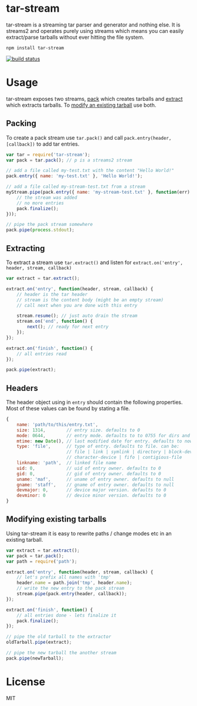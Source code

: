 # tar-stream

tar-stream is a streaming tar parser and generator and nothing else. It is streams2 and operates purely using streams which means you can easily extract/parse tarballs without ever hitting the file system.

	npm install tar-stream

[![build status](https://secure.travis-ci.org/mafintosh/tar-stream.png)](http://travis-ci.org/mafintosh/tar-stream)

# Usage

tar-stream exposes two streams, [pack](https://github.com/mafintosh/tar-stream#packing) which creates tarballs and [extract](https://github.com/mafintosh/tar-stream#extracting) which extracts tarballs. To [modify an existing tarball](https://github.com/mafintosh/tar-stream#modifying-existing-tarballs) use both.

## Packing

To create a pack stream use `tar.pack()` and call `pack.entry(header, [callback])` to add tar entries.

``` js
var tar = require('tar-stream');
var pack = tar.pack(); // p is a streams2 stream

// add a file called my-test.txt with the content "Hello World!"
pack.entry({ name: 'my-test.txt' }, 'Hello World!');

// add a file called my-stream-test.txt from a stream
myStream.pipe(pack.entry({ name: 'my-stream-test.txt' }, function(err) {
	// the stream was added
	// no more entries
	pack.finalize();
}));

// pipe the pack stream somewhere
pack.pipe(process.stdout);
```

## Extracting

To extract a stream use `tar.extract()` and listen for `extract.on('entry', header, stream, callback)`

``` js
var extract = tar.extract();

extract.on('entry', function(header, stream, callback) {
	// header is the tar header
	// stream is the content body (might be an empty stream)
	// call next when you are done with this entry

	stream.resume(); // just auto drain the stream
	stream.on('end', function() {
		next(); // ready for next entry
	});
});

extract.on('finish', function() {
	// all entries read
});

pack.pipe(extract);
```

## Headers

The header object using in `entry` should contain the following properties.
Most of these values can be found by stating a file.

``` js
{
	name: 'path/to/this/entry.txt',
	size: 1314,        // entry size. defaults to 0
	mode: 0644,        // entry mode. defaults to to 0755 for dirs and 0644 otherwise
	mtime: new Date(), // last modified date for entry. defaults to now.
	type: 'file',      // type of entry. defaults to file. can be:
	                   // file | link | symlink | directory | block-device
	                   // character-device | fifo | contigious-file
	linkname: 'path',  // linked file name
	uid: 0,            // uid of entry owner. defaults to 0
	gid: 0,            // gid of entry owner. defaults to 0
	uname: 'maf',      // uname of entry owner. defaults to null
	gname: 'staff',    // gname of entry owner. defaults to null
	devmajor: 0,       // device major version. defaults to 0
	devminor: 0        // device minor version. defaults to 0
}
```

## Modifying existing tarballs

Using tar-stream it is easy to rewrite paths / change modes etc in an existing tarball.

``` js
var extract = tar.extract();
var pack = tar.pack();
var path = require('path');

extract.on('entry', function(header, stream, callback) {
	// let's prefix all names with 'tmp'
	header.name = path.join('tmp', header.name);
	// write the new entry to the pack stream
	stream.pipe(pack.entry(header, callback));
});

extract.on('finish', function() {
	// all entries done - lets finalize it
	pack.finalize();
});

// pipe the old tarball to the extractor
oldTarball.pipe(extract);

// pipe the new tarball the another stream
pack.pipe(newTarball);
```

# License

MIT
